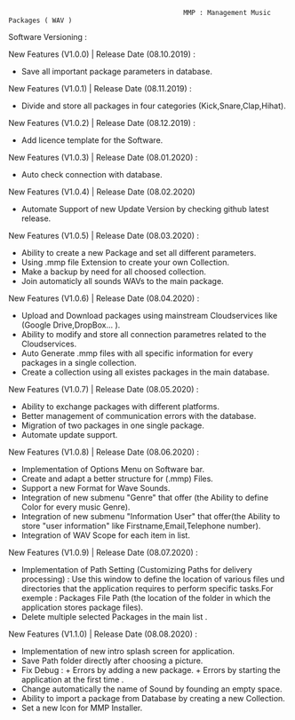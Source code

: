                                                 MMP : Management Music Packages ( WAV )

Software Versioning :

New Features (V1.0.0) | Release Date (08.10.2019) :

- Save all important package parameters in database.

New Features (V1.0.1) | Release Date (08.11.2019) :

- Divide and store all packages in four categories (Kick,Snare,Clap,Hihat). 

New Features (V1.0.2) | Release Date (08.12.2019) :
- Add licence template for the Software.

New Features (V1.0.3) | Release Date (08.01.2020) :

- Auto check connection with database.

New Features (V1.0.4) | Release Date (08.02.2020)
- Automate Support of new Update Version by checking github latest release.
 
New Features (V1.0.5) | Release Date (08.03.2020) :

- Ability to create a new Package and set all different parameters.
- Using .mmp file  Extension to create your own Collection.
- Make a backup by need for all choosed collection.
- Join automaticly all sounds WAVs to the main package.
 
New Features (V1.0.6) | Release Date (08.04.2020) :

- Upload and Download packages using mainstream Cloudservices like (Google Drive,DropBox... ).
- Ability to modify and store all connection parametres related to the Cloudservices.
- Auto Generate .mmp files with all specific information for every packages in a single collection.
- Create a collection using all existes packages in the main database.

New Features (V1.0.7) | Release Date (08.05.2020) :

- Ability to exchange packages with different platforms.
- Better management of communication errors with the database.
- Migration  of two packages in one single package.
- Automate update support.

New Features (V1.0.8) | Release Date (08.06.2020) :

- Implementation of Options Menu on Software bar.
- Create and adapt a better structure for (.mmp) Files.
- Support a new Format for Wave Sounds.
- Integration of new submenu "Genre" that offer (the Ability to define Color for every music Genre).
- Integration of new submenu "Information User" that offer(the Ability to store "user information" like  Firstname,Email,Telephone number).
- Integration of WAV Scope for each item in list.

New Features (V1.0.9) | Release Date (08.07.2020) :

- Implementation of Path Setting (Customizing Paths for delivery processing) : 
Use this window to define the location of various files und directories that the application requires to perform specific tasks.For exemple : Packages File Path (the location of the folder in which the application stores package files).
- Delete multiple selected Packages in the main list .

New Features (V1.1.0) | Release Date (08.08.2020) :

- Implementation of new intro splash screen for application.
- Save Path folder directly after choosing a picture.
- Fix Debug : 
            + Errors by adding a new package.
            + Errors by starting the application at the first time .
- Change automatically the name of Sound by founding an empty space.
- Ability to import a package from Database by creating a new Collection.
- Set a new Icon for MMP Installer. 




